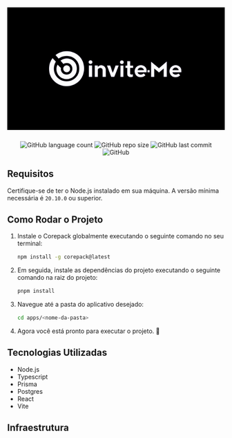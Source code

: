 <h1 align="center">
    <a href="#">
        <img src="./.github/docs/logo.png" />
    </a>
</h1>


<p align="center">
<img alt="GitHub language count" src="https://img.shields.io/github/languages/count/swxtz/athenas?style=flat-square">

<img alt="GitHub repo size" src="https://img.shields.io/github/languages/code-size/swxtz/athenas?style=flat-square">

<img alt="GitHub last commit" src="https://img.shields.io/github/last-commit/swxtz/athenas?style=flat-square">

<img alt="GitHub" src="https://img.shields.io/github/license/swxtz/athenas?style=flat-square">
</p>

## Requisitos

Certifique-se de ter o Node.js instalado em sua máquina. A versão mínima necessária é `20.10.0` ou superior.

## Como Rodar o Projeto

1. Instale o Corepack globalmente executando o seguinte comando no seu terminal:

    ```bash
    npm install -g corepack@latest
    ```

2. Em seguida, instale as dependências do projeto executando o seguinte comando na raiz do projeto:

    ```bash
    pnpm install
    ```

3. Navegue até a pasta do aplicativo desejado:

    ```bash
    cd apps/<nome-da-pasta>
    ```

4. Agora você está pronto para executar o projeto. 🚀

## Tecnologias Utilizadas

- Node.js
- Typescript
- Prisma
- Postgres
- React
- Vite

## Infraestrutura

<!-- - [Inserir informações sobre a infraestrutura utilizada, como serviços de hospedagem, banco de dados, entre outros.]  -->